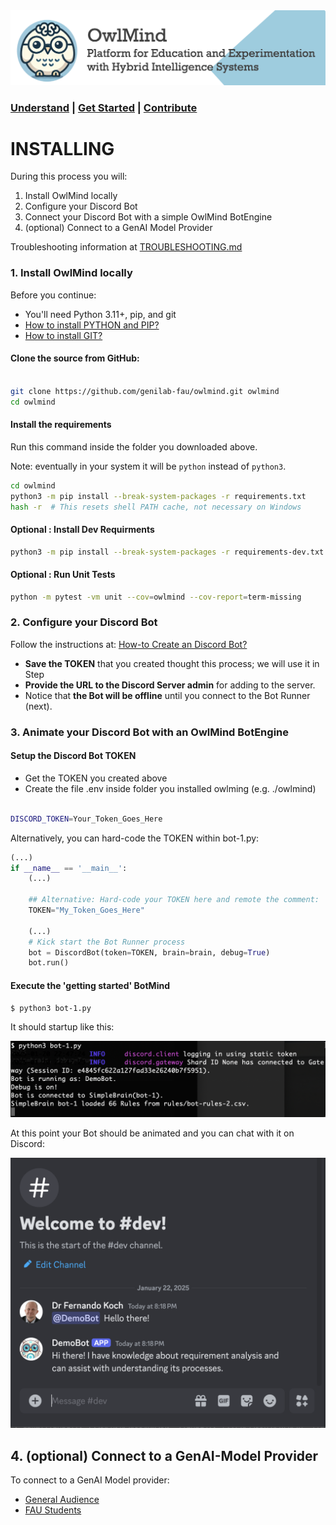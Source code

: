 

<img src="docs/images/owlmind-banner.png" width=800>

### [Understand](./README.md) | [Get Started](./README.md#getting-started) | [Contribute](./CONTRIBUTING.md)


# INSTALLING 

During this process you will:

1. Install OwlMind locally
2. Configure your Discord Bot  
3. Connect your Discord Bot with a simple OwlMind BotEngine 
4. (optional) Connect to a GenAI Model Provider

Troubleshooting information at [TROUBLESHOOTING.md](./TROUBLESHOOTING.md)

### 1. Install OwlMind locally

Before you continue:
* You'll need Python 3.11+, pip, and git
* [How to install PYTHON and PIP?](https://packaging.python.org/en/latest/tutorials/installing-packages/)
* [How to install GIT?](https://github.com/git-guides/install-git)


#### Clone the source from GitHub:

```bash

git clone https://github.com/genilab-fau/owlmind.git owlmind
cd owlmind

```

#### Install the requirements

Run this command inside the folder you downloaded above.

Note: eventually in your system it will be ``python`` instead of ``python3``.

```bash
cd owlmind
python3 -m pip install --break-system-packages -r requirements.txt
hash -r  # This resets shell PATH cache, not necessary on Windows
```
#### Optional : Install Dev Requirments
```bash
python3 -m pip install --break-system-packages -r requirements-dev.txt
```

#### Optional : Run Unit Tests
```bash
python -m pytest -vm unit --cov=owlmind --cov-report=term-missing
```



### 2. Configure your Discord Bot 

Follow the instructions at: [How-to Create an Discord Bot?](docs/discord.md)

* **Save the TOKEN** that you created thought this process; we will use it in Step 
* **Provide the URL to the Discord Server admin** for adding to the server. 
* Notice that **the Bot will be offline**  until you connect to the Bot Runner (next).


### 3. Animate your Discord Bot with an OwlMind BotEngine


#### Setup the Discord Bot TOKEN
* Get the TOKEN you created above
* Create the file .env inside folder you installed owlming (e.g. ./owlmind)

```bash

DISCORD_TOKEN=Your_Token_Goes_Here

```

Alternatively, you can hard-code the TOKEN within bot-1.py:

```python
(...)
if __name__ == '__main__':
    (...)

    ## Alternative: Hard-code your TOKEN here and remote the comment:
    TOKEN="My_Token_Goes_Here"

    (...)
    # Kick start the Bot Runner process
    bot = DiscordBot(token=TOKEN, brain=brain, debug=True)
    bot.run()
```




#### Execute the 'getting started' BotMind

```bash
$ python3 bot-1.py
```

It should startup like this:

<img src="docs/images/screen-startup.png" width="600">

At this point your Bot should be animated and you can chat with it on Discord:

<img src="docs/images/screen-demobot.png" width="600">



## 4. (optional) Connect to a GenAI-Model Provider

To connect to a GenAI Model provider:
* [General Audience](./CONFIG.md)
* [FAU Students](./CONFIG-FAU.md)



